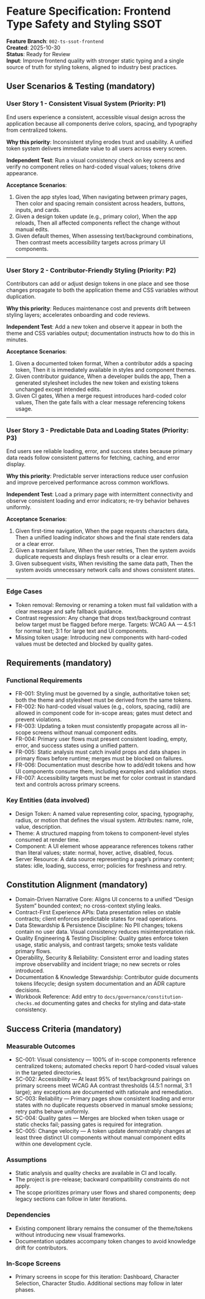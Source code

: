 # Feature Specification: Frontend Type Safety and Styling SSOT

**Feature Branch**: `002-ts-ssot-frontend`  
**Created**: 2025-10-30  
**Status**: Ready for Review  
**Input**: Improve frontend quality with stronger static typing and a single source of truth for styling tokens, aligned to industry best practices.

## User Scenarios & Testing (mandatory)

### User Story 1 - Consistent Visual System (Priority: P1)

End users experience a consistent, accessible visual design across the application because all components derive colors, spacing, and typography from centralized tokens.

**Why this priority**: Inconsistent styling erodes trust and usability. A unified token system delivers immediate value to all users across every screen.

**Independent Test**: Run a visual consistency check on key screens and verify no component relies on hard-coded visual values; tokens drive appearance.

**Acceptance Scenarios**:

1. Given the app styles load, When navigating between primary pages, Then color and spacing remain consistent across headers, buttons, inputs, and cards.
2. Given a design token update (e.g., primary color), When the app reloads, Then all affected components reflect the change without manual edits.
3. Given default themes, When assessing text/background combinations, Then contrast meets accessibility targets across primary UI components.

---

### User Story 2 - Contributor-Friendly Styling (Priority: P2)

Contributors can add or adjust design tokens in one place and see those changes propagate to both the application theme and CSS variables without duplication.

**Why this priority**: Reduces maintenance cost and prevents drift between styling layers; accelerates onboarding and code reviews.

**Independent Test**: Add a new token and observe it appear in both the theme and CSS variables output; documentation instructs how to do this in minutes.

**Acceptance Scenarios**:

1. Given a documented token format, When a contributor adds a spacing token, Then it is immediately available in styles and component themes.
2. Given contributor guidance, When a developer builds the app, Then a generated stylesheet includes the new token and existing tokens unchanged except intended edits.
3. Given CI gates, When a merge request introduces hard-coded color values, Then the gate fails with a clear message referencing tokens usage.

---

### User Story 3 - Predictable Data and Loading States (Priority: P3)

End users see reliable loading, error, and success states because primary data reads follow consistent patterns for fetching, caching, and error display.

**Why this priority**: Predictable server interactions reduce user confusion and improve perceived performance across common workflows.

**Independent Test**: Load a primary page with intermittent connectivity and observe consistent loading and error indicators; re-try behavior behaves uniformly.

**Acceptance Scenarios**:

1. Given first-time navigation, When the page requests characters data, Then a unified loading indicator shows and the final state renders data or a clear error.
2. Given a transient failure, When the user retries, Then the system avoids duplicate requests and displays fresh results or a clear error.
3. Given subsequent visits, When revisiting the same data path, Then the system avoids unnecessary network calls and shows consistent states.

---

### Edge Cases

- Token removal: Removing or renaming a token must fail validation with a clear message and safe fallback guidance.
- Contrast regression: Any change that drops text/background contrast below target must be flagged before merge. Targets: WCAG AA — 4.5:1 for normal text; 3:1 for large text and UI components.
- Missing token usage: Introducing new components with hard-coded values must be detected and blocked by quality gates.

## Requirements (mandatory)

### Functional Requirements

- FR-001: Styling must be governed by a single, authoritative token set; both the theme and stylesheet must be derived from the same tokens.
- FR-002: No hard-coded visual values (e.g., colors, spacing, radii) are allowed in component code for in-scope areas; gates must detect and prevent violations.
- FR-003: Updating a token must consistently propagate across all in-scope screens without manual component edits.
- FR-004: Primary user flows must present consistent loading, empty, error, and success states using a unified pattern.
- FR-005: Static analysis must catch invalid props and data shapes in primary flows before runtime; merges must be blocked on failures.
- FR-006: Documentation must describe how to add/edit tokens and how UI components consume them, including examples and validation steps.
- FR-007: Accessibility targets must be met for color contrast in standard text and controls across primary screens.

### Key Entities (data involved)

- Design Token: A named value representing color, spacing, typography, radius, or motion that defines the visual system. Attributes: name, role, value, description.
- Theme: A structured mapping from tokens to component-level styles consumed at render time.
- Component: A UI element whose appearance references tokens rather than literal values; state: normal, hover, active, disabled, focus.
- Server Resource: A data source representing a page’s primary content; states: idle, loading, success, error; policies for freshness and retry.

## Constitution Alignment (mandatory)

- Domain-Driven Narrative Core: Aligns UI concerns to a unified “Design System” bounded context; no cross-context styling leaks.
- Contract-First Experience APIs: Data presentation relies on stable contracts; client enforces predictable states for read operations.
- Data Stewardship & Persistence Discipline: No PII changes; tokens contain no user data. Visual consistency reduces misinterpretation risk.
- Quality Engineering & Testing Discipline: Quality gates enforce token usage, static analysis, and contrast targets; smoke tests validate primary flows.
- Operability, Security & Reliability: Consistent error and loading states improve observability and incident triage; no new secrets or roles introduced.
- Documentation & Knowledge Stewardship: Contributor guide documents tokens lifecycle; design system documentation and an ADR capture decisions.
- Workbook Reference: Add entry to `docs/governance/constitution-checks.md` documenting gates and checks for styling and data-state consistency.

## Success Criteria (mandatory)

### Measurable Outcomes

- SC-001: Visual consistency — 100% of in-scope components reference centralized tokens; automated checks report 0 hard-coded visual values in the targeted directories.
- SC-002: Accessibility — At least 95% of text/background pairings on primary screens meet WCAG AA contrast thresholds (4.5:1 normal, 3:1 large); any exceptions are documented with rationale and remediation.
- SC-003: Reliability — Primary pages show consistent loading and error states with no duplicate requests observed in manual smoke sessions; retry paths behave uniformly.
- SC-004: Quality gates — Merges are blocked when token usage or static checks fail; passing gates is required for integration.
- SC-005: Change velocity — A token update demonstrably changes at least three distinct UI components without manual component edits within one development cycle.

### Assumptions

- Static analysis and quality checks are available in CI and locally.
- The project is pre-release; backward compatibility constraints do not apply.
- The scope prioritizes primary user flows and shared components; deep legacy sections can follow in later iterations.

### Dependencies

- Existing component library remains the consumer of the theme/tokens without introducing new visual frameworks.
- Documentation updates accompany token changes to avoid knowledge drift for contributors.

### In-Scope Screens

- Primary screens in scope for this iteration: Dashboard, Character Selection, Character Studio. Additional sections may follow in later phases.
